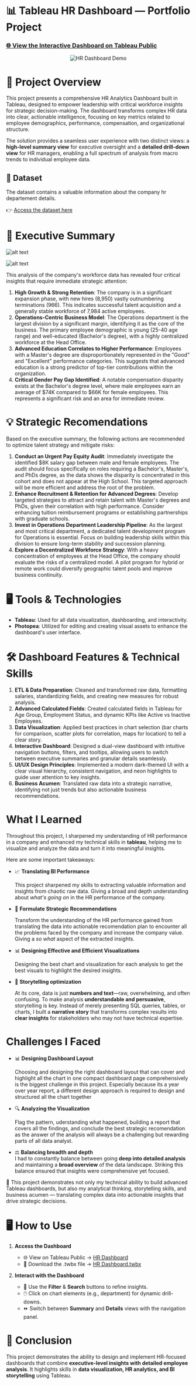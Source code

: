 # 📊 **Tableau HR Dashboard — Portfolio Project**
### [🌐 **View the Interactive Dashboard on Tableau Public**](https://public.tableau.com/views/HRPerformanceDashboard_17590246086830/SummaryDashboard?:language=en-US&:sid=&:redirect=auth&:display_count=n&:origin=viz_share_link)

<p align="center">
  <img src="resources/Dashboard Demo.gif" alt="HR Dashboard Demo" />
</p>

# 📌 **Project Overview**

This project presents a comprehensive HR Analytics Dashboard built in Tableau, designed to empower leadership with critical workforce insights for strategic decision-making. The dashboard transforms complex HR data into clear, actionable intelligence, focusing on key metrics related to employee demographics, performance, compensation, and organizational structure.

The solution provides a seamless user experience with two distinct views: a **high-level summary view** for executive oversight and a **detailed drill-down view** for HR managers, enabling a full spectrum of analysis from macro trends to individual employee data. 

## 📂 **Dataset**

The dataset contains a valuable information about the company hr departement details.

👉 [Access the dataset here](dataset.csv)

# 💼 **Executive Summary**

![alt text](<resources/Summary Dashboard.png>)

![alt text](<resources/Details Dashboard.png>)

This analysis of the company's workforce data has revealed four critical insights that require immediate strategic attention:

1. **High Growth & Strong Retention**: The company is in a significant expansion phase, with new hires (8,950) vastly outnumbering terminations (966). This indicates successful talent acquisition and a generally stable workforce of 7,984 active employees.
2. **Operations-Centric Business Model**: The Operations department is the largest division by a significant margin, identifying it as the core of the business. The primary employee demographic is young (25-40 age range) and well-educated (Bachelor's degree), with a highly centralized workforce at the Head Office.
3. **Advanced Education Correlates to Higher Performance**: Employees with a Master's degree are disproportionately represented in the "Good" and "Excellent" performance categories. This suggests that advanced education is a strong predictor of top-tier contributions within the organization.
4. **Critical Gender Pay Gap Identified**: A notable compensation disparity exists at the Bachelor's degree level, where male employees earn an average of $74K compared to $66K for female employees. This represents a significant risk and an area for immediate review.

# 💡 **Strategic Recomendations**

Based on the executive summary, the following actions are recommended to optimize talent strategy and mitigate risks:

1. **Conduct an Urgent Pay Equity Audit**:  Immediately investigate the identified $8K salary gap between male and female employees. The audit should focus specifically on roles requiring a Bachelor's, Master's, and PhDs degree, as the data shows the disparity is concentrated in this cohort and does not appear at the High School. This targeted approach will be more efficient and address the root of the problem.
2. **Enhance Recruitment & Retention for Advanced Degrees**: Develop targeted strategies to attract and retain talent with Master's degrees and PhDs, given their correlation with high performance. Consider enhancing tuition reimbursement programs or establishing partnerships with graduate schools.
3. **Invest in Operations Department Leadership Pipeline**: As the largest and most critical department, a dedicated talent development program for Operations is essential. Focus on building leadership skills within this division to ensure long-term stability and succession planning.
4. **Explore a Decentralized Workforce Strategy**: With a heavy concentration of employees at the Head Office, the company should evaluate the risks of a centralized model. A pilot program for hybrid or remote work could diversify geographic talent pools and improve business continuity.

# 🖥️ **Tools & Technologies**

- **Tableau**: Used for all data visualization, dashboarding, and interactivity.  
- **Photopea**: Utilized for editing and creating visual assets to enhance the dashboard's user interface.

# 🛠️ **Dashboard Features & Technical Skills**

1. **ETL & Data Preparation**: Cleaned and transformed raw data, formatting salaries, standardizing fields, and creating new measures for robust analysis.
2. **Advanced Calculated Fields**: Created calculated fields in Tableau for Age Group, Employment Status, and dynamic KPIs like Active vs Inactive Employees.
3. **Data Visualization**: Applied best practices in chart selection (bar charts for comparison, scatter plots for correlation, maps for location) to tell a clear story.
4. **Interactive Dashboard**: Designed a dual-view dashboard with intuitive navigation buttons, filters, and tooltips, allowing users to switch between executive summaries and granular details seamlessly.
5. **UI/UX Design Principles**: 	Implemented a modern dark-themed UI with a clear visual hierarchy, consistent navigation, and neon highlights to guide user attention to key insights.
6. **Business Acumen**: Translated raw data into a strategic narrative, identifying not just trends but also actionable business recommendations.

# **What I Learned**

Throughout this project, I sharpened my understanding of HR performance in a company and enhanced my technical skills in **tableau**, helping me to visualize and analyze the data and turn it into meaningful insights.

Here are some important takeaways:

- 📈 **Translating BI Performance**

   This project sharpened my skills to extracting valuable information and insights from chaotic raw data. Giving a broad and depth understanding about *what's going on* in the HR performance of the company.

- 🎯 **Formulate Strategic Recommendations**

   Transform the understanding of the HR performance gained from translating the data into actionable recomendation plan to encounter all the problems faced by the company and increase the company value. Giving a *so what* aspect of the extracted insights.

- 📊 **Designing Effective and Efficient Visualizations**

   Designing the best chart and visualization for each analysis to get the best visuals to highlight the desired insights.

- 📖 **Storytelling optimization**  

   At its core, data is just **numbers and text**—raw, overwhelming, and often confusing. To make analysis **understandable and persuasive**, storytelling is key. Instead of merely presenting SQL queries, tables, or charts, I built a **narrative story** that transforms complex results into **clear insights** for stakeholders who may not have technical expertise. 

# **Challenges I Faced**

- 📊 **Designing Dashboard Layout**

   Choosing and designing the right dashboard layout that can cover and highlight all the chart in one compact dashboard page comprehensively is the biggest challenge in this project. Especially because its a year over year report, a different design approach is required to design and structured all the chart together

- 🔍 **Analyzing the Visualization**

   Flag the pattern, uderstanding what happened, building a report that covers all the findings, and conclude the best strategic recomendation as the answer of the analysis will always be a challenging but rewarding parts of all data analyst.

- ⚖️ **Balancing breadth and depth**  
  I had to constantly balance between going **deep into detailed analysis** and maintaining a **broad overview** of the data landscape. Striking this balance ensured that insights were comprehensive yet focused.

🎯 This project demonstrates not only my technical ability to build advanced Tableau dashboards, but also my analytical thinking, storytelling skills, and business acumen — translating complex data into actionable insights that drive strategic decisions.

# 🖥️ **How to Use**  

1. **Access the Dashboard**  
   - 🌐 View on Tableau Public → [HR Dashboard](https://public.tableau.com/views/HRPerformanceDashboard_17590246086830/SummaryDashboard?:language=en-US&:sid=&:redirect=auth&:display_count=n&:origin=viz_share_link)  
   - 💾 Download the .twbx file → [HR Dashboard.twbx](<HR Dashboard.twbx>)  

2. **Interact with the Dashboard**  
   - 🔄 Use the **Filter** & **Search** buttons to refine insights.  
   - 🖱️ Click on chart elements (e.g., department) for dynamic drill-downs.  
   - ⏩ Switch between **Summary** and **Details** views with the navigation panel.  

# 📌 **Conclusion**

This project demonstrates the ability to design and implement HR-focused dashboards that combine **executive-level insights with detailed employee analysis**. It highlights skills in **data visualization, HR analytics, and BI storytelling** using Tableau.  
